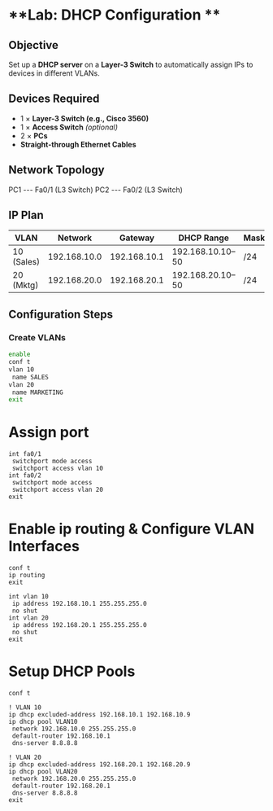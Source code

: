 #  **Lab: DHCP Configuration **

##  **Objective**
Set up a **DHCP server** on a **Layer-3 Switch** to automatically assign IPs to devices in different VLANs.

##  **Devices Required**
- 1 × **Layer-3 Switch (e.g., Cisco 3560)**  
- 1 × **Access Switch** *(optional)*  
- 2 × **PCs**  
- **Straight-through Ethernet Cables**

##  **Network Topology**
PC1 --- Fa0/1 (L3 Switch)
PC2 --- Fa0/2 (L3 Switch)


## **IP Plan**

| VLAN | Network | Gateway | DHCP Range | Mask |
|------|----------|----------|-------------|-------|
| 10 (Sales) | 192.168.10.0 | 192.168.10.1 | 192.168.10.10–50 | /24 |
| 20 (Mktg)  | 192.168.20.0 | 192.168.20.1 | 192.168.20.10–50 | /24 |

##  **Configuration Steps**

###  **Create VLANs**
```bash
enable
conf t
vlan 10
 name SALES
vlan 20
 name MARKETING
exit
```
# Assign port
```
int fa0/1
 switchport mode access
 switchport access vlan 10
int fa0/2
 switchport mode access
 switchport access vlan 20
exit
```
# Enable ip routing & Configure VLAN Interfaces
```
conf t
ip routing
exit

int vlan 10
 ip address 192.168.10.1 255.255.255.0
 no shut
int vlan 20
 ip address 192.168.20.1 255.255.255.0
 no shut
exit
```
# Setup DHCP Pools
```
conf t

! VLAN 10
ip dhcp excluded-address 192.168.10.1 192.168.10.9
ip dhcp pool VLAN10
 network 192.168.10.0 255.255.255.0
 default-router 192.168.10.1
 dns-server 8.8.8.8

! VLAN 20
ip dhcp excluded-address 192.168.20.1 192.168.20.9
ip dhcp pool VLAN20
 network 192.168.20.0 255.255.255.0
 default-router 192.168.20.1
 dns-server 8.8.8.8
exit


